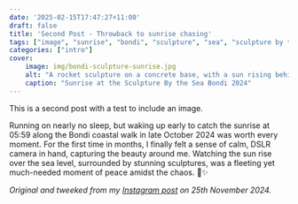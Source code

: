 ```yaml
---
date: '2025-02-15T17:47:27+11:00'
draft: false
title: 'Second Post - Throwback to sunrise chasing'
tags: ["image", "sunrise", "bondi", "sculpture", "sea", "sculpture by the sea", "photography", "coastal"]
categories: ["intro"]
cover:
    image: img/bondi-sculpture-sunrise.jpg
    alt: "A rocket sculpture on a concrete base, with a sun rising behind from the horizon."
    caption: "Sunrise at the Sculpture By the Sea Bondi 2024"
---
```

This is a second post with a test to include an image.

Running on nearly no sleep, but waking up early to catch the sunrise at 05:59 along the Bondi coastal walk in late October 2024 was worth every moment. For the first time in months, I finally felt a sense of calm, DSLR camera in hand, capturing the beauty around me. Watching the sun rise over the sea level, surrounded by stunning sculptures, was a fleeting yet much-needed moment of peace amidst the chaos. 🌅✨️

*Original and tweeked from my [Instagram post](https://www.instagram.com/p/DCxbVCcTwnY/?igsh=a204b3lqYWQwaG9i) on 25th November 2024.*